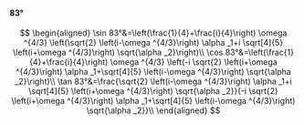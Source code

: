 #### 83°

$$
\begin{aligned}
\sin 83°&=\left(\frac{1}{4}+\frac{i}{4}\right) \omega ^{4/3} \left(\sqrt{2} \left(i-\omega ^{4/3}\right) \alpha _1+i \sqrt[4]{5} \left(i+\omega ^{4/3}\right)
\sqrt{\alpha _2}\right)\\
\cos 83°&=\left(\frac{1}{4}+\frac{i}{4}\right) \omega ^{4/3} \left(-i \sqrt{2} \left(i+\omega ^{4/3}\right) \alpha _1+\sqrt[4]{5} \left(i-\omega ^{4/3}\right)
\sqrt{\alpha _2}\right)\\
\tan 83°&=\frac{\sqrt{2} \left(i-\omega ^{4/3}\right) \alpha _1+i \sqrt[4]{5} \left(i+\omega ^{4/3}\right) \sqrt{\alpha _2}}{-i \sqrt{2} \left(i+\omega ^{4/3}\right)
\alpha _1+\sqrt[4]{5} \left(i-\omega ^{4/3}\right) \sqrt{\alpha _2}}\\
\end{aligned}
$$

